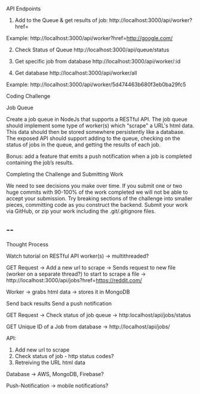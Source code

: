 API Endpoints

1. Add to the Queue & get results of job:
   http://localhost:3000/api/worker?href=<URL>

Example:
http://localhost:3000/api/worker?href=http://google.com/

2. Check Status of Queue
   http://localhost:3000/api/queue/status

3. Get specific job from database
   http://localhost:3000/api/worker/:id

4. Get database
   http://localhost:3000/api/worker/all

Example:
http://localhost:3000/api/worker/5d474463b680f3eb0ba29fc5

Coding Challenge

Job Queue

Create a job queue in NodeJs that supports a RESTful API. The job queue should implement some type of worker(s) which “scrape" a URL's html data. This data should then be stored somewhere persistently like a database. The exposed API should support adding to the queue, checking on the status of jobs in the queue, and getting the results of each job.

Bonus: add a feature that emits a push notification when a job is completed containing the job’s results.

Completing the Challenge and Submitting Work

We need to see decisions you make over time. If you submit one or two huge commits with 90-100% of the work completed we will not be able to accept your submission. Try breaking sections of the challenge into smaller pieces, committing code as you construct the backend. Submit your work via GitHub, or zip your work including the .git/.gitignore files.

## --

Thought Process

Watch tutorial on RESTful API
worker(s) -> multithreaded?

GET Request -> Add a new url to scrape -> Sends request to new file (worker on a separate thread?) to start to scrape a file -> http://localhost:3000/api/jobs?href=https://reddit.com/

Worker -> grabs html data -> stores it in MongoDB

Send back results
Send a push notification

GET Request -> Check status of job queue -> http:localhost/api/jobs/status

GET Unique ID of a Job from database -> http://localhost/api/jobs/<ID GOES HERE>

API:

1.  Add new url to scrape
2.  Check status of job - http status codes?
3.  Retreiving the URL html data

Database -> AWS, MongoDB, Firebase?

Push-Notification -> mobile notifications?
